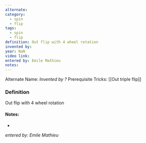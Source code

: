 ```yaml
---
alternate: 
category:
  - spin
  - flip
tags:
  - spin
  - flip
definition: Out flip with 4 wheel rotation
invented by: 
year: NaN
video link: 
entered by: Emile Mathieu
notes: 
---
```

Alternate Name: 
*Invented by ?*
Prerequisite Tricks: [[Out triple flip]]

### Definition
Out flip with 4 wheel rotation


#### Notes:
- 
*entered by: Emile Mathieu*
